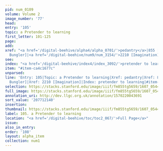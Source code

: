 ```yaml
---
pid: num_0109
volume: Volume 2
image_number: '77'
head:
entry: '105'
topic: a Pretender to learning
first_letter: 101-125
page:
add:
xref: "<a href='/digital-beehive/alpha4/alpha_0701/'>pedantry</a>|855 [PAGE_MISSING;
  Bungler]|<a href='/digital-beehive/num9/num_3154/'>2210 [Imagination]</a>"
see:
index: "<a href='/digital-beehive/index4/index_3092/'>pretender to learning</a>"
item: "#item-ca4c1677c"
unparsed:
line: 'Entry: 105|Topic: a Pretender to learning|Xref: pedantry|Xref: 855 [PAGE_MISSING;
  Bungler]|Xref: 2210 [Imagination]|Index: pretender to learning|#item-ca4c1677c'
selection: https://stacks.stanford.edu/image/iiif/fm855tg5659/1607_0544/314,2140,3017,527/full/0/default.jpg
full_image: https://stacks.stanford.edu/image/iiif/fm855tg5659/1607_0544/full/full/0/default.jpg
annotation_uri: http://dev.llgc.org.uk/annotation/1570220043691
sort_value: '207712140'
insertion:
thumbnail: https://stacks.stanford.edu/image/iiif/fm855tg5659/1607_0544/314,2140,600,180/250,/0/default.jpg
label: 105. a Pretender to learning
location: "<a href='/digital-beehive/toc/toc2_067/'>Full Page</a>"
issue:
also_in_entry:
order: '108'
layout: alpha_item
collection: num1
---
```

